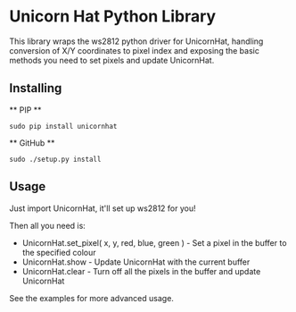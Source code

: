 Unicorn Hat Python Library
==========================

This library wraps the ws2812 python driver for UnicornHat, handling conversion of X/Y coordinates to pixel index
and exposing the basic methods you need to set pixels and update UnicornHat.


Installing
----------

** PIP **

    sudo pip install unicornhat

** GitHub **

    sudo ./setup.py install


Usage
-----

Just import UnicornHat, it'll set up ws2812 for you!

Then all you need is:

* UnicornHat.set_pixel( x, y, red, blue, green ) - Set a pixel in the buffer to the specified colour
* UnicornHat.show - Update UnicornHat with the current buffer
* UnicornHat.clear - Turn off all the pixels in the buffer and update UnicornHat

See the examples for more advanced usage.
